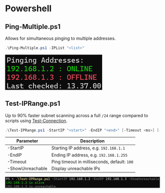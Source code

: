 # Powershell

## Ping-Multiple.ps1

Allows for simultaneous pinging to multiple addresses.
```powershell
.\Ping-Multiple.ps1 -IPList "<list>"
```
![Ping-Multiple result](../images/Ping-Multiple.png)

## Test-IPRange.ps1

Up to 90% faster subnet scanning across a full `/24` range compared to scripts using [Test-Connection](https://learn.microsoft.com/en-us/powershell/module/microsoft.powershell.management/test-connection?view=powershell-7.5).

```powershell
.\Test-IPRange.ps1 -StartIP "<start>" -EndIP "<end>" [-Timeout <ms>] [-ShowUnreachable]
```
| Parameter | Description |
| --------- | ----------- |
| -StartIP | Starting IP address, e.g. `192.168.1.1` |
| -EndIP | Ending IP address, e.g. `192.168.1.255` |
| -Timeout | Ping timeout in milliseconds, default: `100` |
| -ShowUnreachable | Display unreachable IPs |

![Test-IPRange result](../images/Test-IPRange.png)
